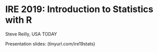 # IRE 2019: Introduction to Statistics with R
Steve Reilly, USA TODAY

Presentation slides: (tinyurl.com/ire19stats)
